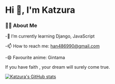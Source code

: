 # Hi 👋, I'm Katzura

### 🧑‍💻 About Me

-🌱 I’m currently learning Django, JavaScript

-📫 How to reach me: han486990@gmail.com

-😄 Favourite anime: Gintama

If you have faith , your dream will surely come true.

[![Katzura's GitHub stats](https://github-readme-stats.vercel.app/api?username=Power-Kid&show_icons=true&theme=tokyonight)](https://github.com/anuraghazra/github-readme-stats)


<!--
**Power-Kid/Power-Kid** is a ✨ _special_ ✨ repository because its `README.md` (this file) appears on your GitHub profile.

Here are some ideas to get you started:

- 🔭 I’m currently working on ...
- 🌱 I’m currently learning ...
- 👯 I’m looking to collaborate on ...
- 🤔 I’m looking for help with ...
- 💬 Ask me about ...
- 📫 How to reach me: ...
- 😄 Pronouns: ...
- ⚡ Fun fact: ...
-->
